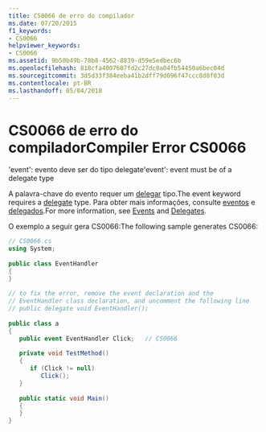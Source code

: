 ```yaml
---
title: CS0066 de erro do compilador
ms.date: 07/20/2015
f1_keywords:
- CS0066
helpviewer_keywords:
- CS0066
ms.assetid: 9b50b49b-78b8-4562-8839-d59e5edbec6b
ms.openlocfilehash: 818cfa4007607fd2c27dc8a04fb54450a6bec04d
ms.sourcegitcommit: 3d5d33f384eeba41b2dff79d096f47ccc8d8f03d
ms.contentlocale: pt-BR
ms.lasthandoff: 05/04/2018
---
```

# <a name="compiler-error-cs0066"></a><span data-ttu-id="bbd7e-102">CS0066 de erro do compilador</span><span class="sxs-lookup"><span data-stu-id="bbd7e-102">Compiler Error CS0066</span></span>
<span data-ttu-id="bbd7e-103">'event': evento deve ser do tipo delegate</span><span class="sxs-lookup"><span data-stu-id="bbd7e-103">'event': event must be of a delegate type</span></span>  
  
 <span data-ttu-id="bbd7e-104">A palavra-chave do evento requer um [delegar](../../csharp/language-reference/keywords/delegate.md) tipo.</span><span class="sxs-lookup"><span data-stu-id="bbd7e-104">The event keyword requires a [delegate](../../csharp/language-reference/keywords/delegate.md) type.</span></span> <span data-ttu-id="bbd7e-105">Para obter mais informações, consulte [eventos](../../csharp/programming-guide/events/index.md) e [delegados](../../csharp/programming-guide/delegates/index.md).</span><span class="sxs-lookup"><span data-stu-id="bbd7e-105">For more information, see [Events](../../csharp/programming-guide/events/index.md) and [Delegates](../../csharp/programming-guide/delegates/index.md).</span></span>  
  
 <span data-ttu-id="bbd7e-106">O exemplo a seguir gera CS0066:</span><span class="sxs-lookup"><span data-stu-id="bbd7e-106">The following sample generates CS0066:</span></span>  
  
```csharp  
// CS0066.cs  
using System;  
  
public class EventHandler  
{  
}  
  
// to fix the error, remove the event declaration and the  
// EventHandler class declaration, and uncomment the following line  
// public delegate void EventHandler();  
  
public class a  
{  
   public event EventHandler Click;   // CS0066  
  
   private void TestMethod()  
   {  
      if (Click != null)  
         Click();  
   }  
  
   public static void Main()  
   {  
   }  
}  
```
